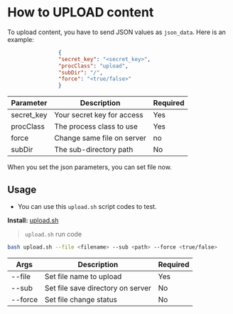 # How to UPLOAD content 

To upload content, you have to send JSON values as `json_data`. Here is an example:

```json
                {
                "secret_key": "<secret_key>",
                "procClass": "upload",
                "subDir": "/",
                "force": "<true/false>"
                }
```

| Parameter  | Description                   | Required | 
|------------|-------------------------------|----------|
| secret_key | Your secret key for access    | Yes      |
| procClass  | The process class to use      | Yes      |
| force      | Change same file on server    | no       |
| subDir     | The sub-directory path        | No       |

When you set the json parameters, you can set file now.

## Usage

- You can use this `upload.sh` script codes to test.

**Install:** [upload.sh](/docs/media/upload.sh)

> `upload.sh` run code

```bash
bash upload.sh --file <filename> --sub <path> --force <true/false>
```

| Args       | Description                      | Required | 
|------------|----------------------------------|----------|
| --file     | Set file name to upload          | Yes      |
| --sub      | Set file save directory on server| No       |
| --force    | Set file change status           | No       |


